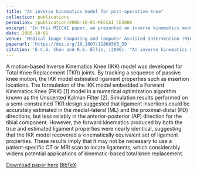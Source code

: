 ```yaml
---
title: "An inverse kinematics model for post-operative knee"
collection: publications
permalink: /publication/2006-10-01-MICCAI_CE2006
excerpt: 'In this MICCAI paper, we presented an inverse kinematics model for knees after total knee arthroplasty.'
date: 2006-10-01
venue: 'Medical Image Computing and Computer Assisted Intervention (MICCAI)'
paperurl: 'https://doi.org/10.1007/11866565_39'
citation: 'E.C.S. Chen and R.E. Ellis, (2006). "An inverse kinematics model for post-operative knee"; in <i>Medical Image Computing and Computer Assisted Intervention -- MICCAI 2006</i>, LNCS 4190, pp. 313-320.'
---
```


A motion-based Inverse Kinematics Knee (IKK) model was developed for Total Knee Replacement (TKR) joints. By tracking a sequence of passive knee motion, the IKK model estimated ligament properties such as insertion locations. The formulation of the IKK model embedded a Forward Kinematics Knee (FKK) [1] model in a numerical optimization algorithm known as the Unscented Kalman Filter [2]. Simulation results performed on a semi-constrained TKR design suggested that ligament insertions could be accurately estimated in the medial-lateral (ML) and the proximal-distal (PD) directions, but less reliably in the anterior-posterior (AP) direction for the tibial component. However, the forward kinematics produced by both the true and estimated ligament properties were nearly identical, suggesting that the IKK model recovered a kinematically equivalent set of ligament properties. These results imply that it may not be necessary to use a patient-specific CT or MRI scan to locate ligaments, which considerably widens potential applications of kinematic-based total knee replacement.

[Download paper here](https://doi.org/10.1007/11866565_39) [BibTeX](./../files/bibtex/CE2006.bib)